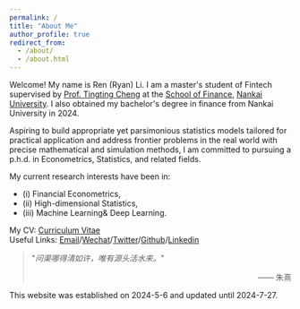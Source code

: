 ```yaml
---
permalink: /
title: "About Me"
author_profile: true
redirect_from: 
  - /about/
  - /about.html
---
```



Welcome! My name is Ren (Ryan) Li. I am a master's student of Fintech supervised by [Prof. Tingting Cheng](https://sites.google.com/site/tingtingcheng2014/home) at the [School of Finance](http://en.finance.nankai.edu.cn/), [Nankai University](https://en.nankai.edu.cn/). I also obtained my bachelor's degree in finance from Nankai University in 2024. 

Aspiring to build appropriate yet parsimonious statistics models tailored for practical application and address frontier problems in the real world with precise mathematical and simulation methods, I am committed to pursuing a p.h.d. in Econometrics, Statistics, and related fields. 

My current research interests have been in:
- (i) Financial Econometrics,
- (ii) High-dimensional Statistics, 
- (iii) Machine Learning& Deep Learning.

My CV: [Curriculum Vitae](../assets/CurriculumVitae.pdf)  
Useful Links: [Email](mailto:2013455@mail.nankai.edu.cn)/[Wechat](../images/Wechat.jpg)/[Twitter](https://twitter.com/RyanLee32714932)/[Github](https://github.com/Ren-Ryan-Li)/[Linkedin](https://www.linkedin.com/in/%E4%BB%BB-%E6%9D%8E-8692b9225/)



> "_问渠哪得清如许，唯有源头活水来。_"
> <p align="right">  —— 朱熹 </p>

This website was established on 2024-5-6 and updated until 2024-7-27.
